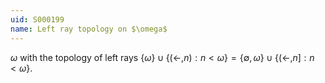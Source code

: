 ```yaml
---
uid: S000199
name: Left ray topology on $\omega$
---
```


$\omega$ with the topology of left rays
$\{\omega\}\cup\{(\leftarrow,n):n<\omega\} = \{\emptyset,\omega\}\cup\{(\leftarrow,n]:n<\omega\}$.
